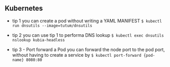 ## Kubernetes

- tip 1
  you can create a pod without writing a YAML MANIFEST
  `$ kubectl run dnsutils --image=tutum/dnsutils`
- tip 2
  you can use tip 1 to performa DNS lookup
  `$ kubectl exec dnsutils nslookup kubia-headless`

- tip 3 - Port forward a Pod
  you can forward the node port to the pod port, without having to create a service
  by `$ kubectl port-forward {pod-name} 8080:80`
